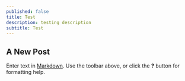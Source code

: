 ```yaml
---
published: false
title: Test
description: testing description
subtitle: Test
---
```


## A New Post

Enter text in [Markdown](http://daringfireball.net/projects/markdown/). Use the toolbar above, or click the **?** button for formatting help.
